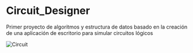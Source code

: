 # Circuit_Designer
Primer proyecto de algoritmos y estructura de datos basado en la creación de una aplicación de escritorio para simular circuitos lógicos 


![Circuit](https://user-images.githubusercontent.com/50761368/65299314-51dd1c80-db2c-11e9-8596-3bfdc0e8651a.png)
